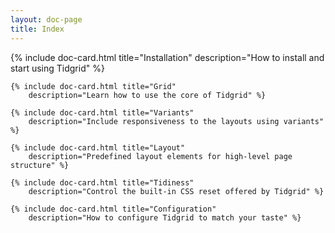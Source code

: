 ```yaml
---
layout: doc-page
title: Index
---
```


<div class="tg-row tg-gap(xl)">
    {% include doc-card.html title="Installation"
        description="How to install and start using Tidgrid" %}

    {% include doc-card.html title="Grid"
        description="Learn how to use the core of Tidgrid" %}

    {% include doc-card.html title="Variants"
        description="Include responsiveness to the layouts using variants" %}

    {% include doc-card.html title="Layout"
        description="Predefined layout elements for high-level page structure" %}

    {% include doc-card.html title="Tidiness"
        description="Control the built-in CSS reset offered by Tidgrid" %}

    {% include doc-card.html title="Configuration"
        description="How to configure Tidgrid to match your taste" %}
</div>
